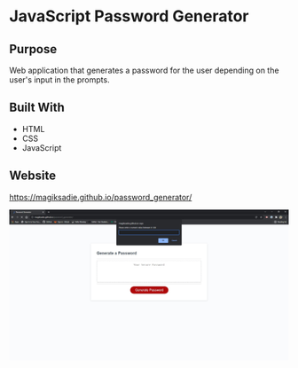 # JavaScript Password Generator

## Purpose

Web application that generates a password for the user depending on the user's input in the prompts.

## Built With
* HTML
* CSS
* JavaScript

## Website

https://magiksadie.github.io/password_generator/

<img src ="./images/pw_website.jpg"/>